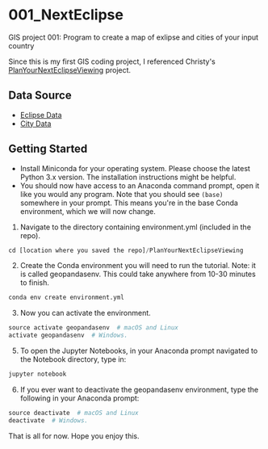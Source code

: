 # 001_NextEclipse

GIS project 001: Program to create a map of exlipse and cities of your input country

Since this is my first GIS coding project, I referenced Christy's [PlanYourNextEclipseViewing](https://github.com/christyheaton/PlanYourNextEclipseViewing) project.


## Data Source
* [Eclipse Data](http://xjubier.free.fr/en/site_pages/SolarEclipsesGoogleEarth.html)
* [City Data](http://www.naturalearthdata.com/downloads/10m-cultural-vectors/10m-populated-places/)

## Getting Started
* Install Miniconda for your operating system. Please choose the latest Python 3.x version. The installation instructions might be helpful.
* You should now have access to an Anaconda command prompt, open it like you would any program. Note that you should see ```(base)``` somewhere in your prompt. This means you're in the base Conda environment, which we will now change.

1. Navigate to the directory containing environment.yml (included in the repo).
```python
cd [location where you saved the repo]/PlanYourNextEclipseViewing
```

2. Create the Conda environment you will need to run the tutorial. Note: it is called geopandasenv. This could take anywhere from 10-30 minutes to finish.
```python
conda env create environment.yml
```

3. Now you can activate the environment.
```python
source activate geopandasenv  # macOS and Linux
activate geopandasenv  # Windows.
```

5. To open the Jupyter Notebooks, in your Anaconda prompt navigated to the Notebook directory, type in:
```python
jupyter notebook
```

6. If you ever want to deactivate the geopandasenv environment, type the following in your Anaconda prompt:
```python
source deactivate  # macOS and Linux
deactivate  # Windows.
```

That is all for now. Hope you enjoy this.
